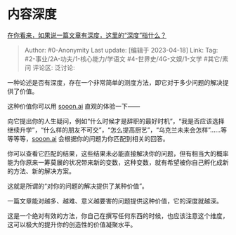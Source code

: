 # 内容深度
[在你看来，如果说一篇文章有深度，这里的“深度”指什么？](https://www.zhihu.com/question/581143558/answer/2988730600)

> Author: #0-Anonymity
> Last update: [编辑于 2023-04-18]
> Link:
> Tag: #2-事业/2A-功夫/1-核心能力/学语文 #4-世界史/4G-文娱/1-文学 #其它/素问 
> 评论区:
> 泛讨论:

一种论述是否有深度，存在一个非常简单的测度方法，即它对于多少问题的解决提供了价值。

这种价值你可以用 [sooon.ai](https://link.zhihu.com/?target=http%3A//sooon.ai) 直观的体验一下——

向它提出你的人生疑问，例如“什么时候才是辞职的最好时机”，“我是否应该选择继续升学”，“什么样的朋友不可交”，“怎么提高厨艺”，“乌克兰未来会怎样”……等等等等，[sooon.ai](https://link.zhihu.com/?target=http%3A//sooon.ai) 会根据你的问题为你匹配到相关的回答。

你可以查看它匹配的结果，这些结果未必能直接解决你的问题，但有相当大的概率能为你原来一筹莫展的状况带来新的变数，这种变数，就有希望被你自己孵化成新的方法、新的解决方案。

这就是所谓的“对你的问题的解决提供了某种价值”。

一篇文章能对越多、越难、意义越要害的问题提供这种价值，它的深度就越深。

这是一个绝对有效的方法，你自己在撰写任何东西的时候，也应该注意这个维度，这可以极大的提升你的创造性的价值凝聚水平。
